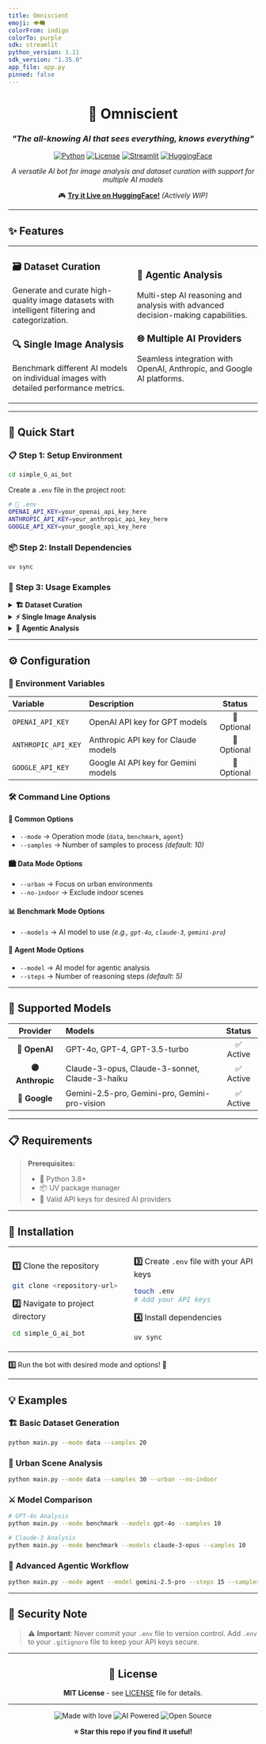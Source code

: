 ```yaml
---
title: Omniscient
emoji: 👁️‍🗨️
colorFrom: indigo
colorTo: purple
sdk: streamlit
python_version: 3.11
sdk_version: "1.35.0"
app_file: app.py
pinned: false
---
```


<div align="center">

# 🧠 Omniscient 
### *"The all-knowing AI that sees everything, knows everything"*

[![Python](https://img.shields.io/badge/Python-3.8+-blue.svg)](https://python.org)
[![License](https://img.shields.io/badge/License-MIT-green.svg)](LICENSE)
[![Streamlit](https://img.shields.io/badge/Streamlit-1.35.0-red.svg)](https://streamlit.io)
[![HuggingFace](https://img.shields.io/badge/🤗%20HuggingFace-Space-yellow.svg)](https://huggingface.co/spaces/Omniscient001/Omniscient)

*A versatile AI bot for image analysis and dataset curation with support for multiple AI models*

🎮 **[Try it Live on HuggingFace!](https://huggingface.co/spaces/Omniscient001/Omniscient)** *(Actively WIP)*

</div>

---

## ✨ Features

<table>
<tr>
<td width="50%">

### 🗃️ **Dataset Curation**
Generate and curate high-quality image datasets with intelligent filtering and categorization.

### 🔍 **Single Image Analysis** 
Benchmark different AI models on individual images with detailed performance metrics.

</td>
<td width="50%">

### 🤖 **Agentic Analysis**
Multi-step AI reasoning and analysis with advanced decision-making capabilities.

### 🌐 **Multiple AI Providers**
Seamless integration with OpenAI, Anthropic, and Google AI platforms.

</td>
</tr>
</table>

---

## 🚀 Quick Start

### 📋 **Step 1: Setup Environment**

```bash
cd simple_G_ai_bot
```

Create a `.env` file in the project root:

```bash
# 🔐 .env
OPENAI_API_KEY=your_openai_api_key_here
ANTHROPIC_API_KEY=your_anthropic_api_key_here
GOOGLE_API_KEY=your_google_api_key_here
```

### 📦 **Step 2: Install Dependencies**

```bash
uv sync
```

### 🎯 **Step 3: Usage Examples**

<details>
<summary><b>🏗️ Dataset Curation</b></summary>

Generate 50 urban outdoor samples:
```bash
python main.py --mode data --samples 50 --urban --no-indoor
```

</details>

<details>
<summary><b>⚡ Single Image Analysis</b></summary>

Benchmark GPT-4o on 5 samples:
```bash
python main.py --mode benchmark --models gpt-4o --samples 5
```

</details>

<details>
<summary><b>🧠 Agentic Analysis</b></summary>

Run multi-step analysis with Gemini:
```bash
python main.py --mode agent --model gemini-2.5-pro --steps 10 --samples 5
```

</details>

---

## ⚙️ Configuration

### 🔑 **Environment Variables**

| Variable | Description | Status |
|:---------|:------------|:------:|
| `OPENAI_API_KEY` | OpenAI API key for GPT models | 🔶 Optional |
| `ANTHROPIC_API_KEY` | Anthropic API key for Claude models | 🔶 Optional |
| `GOOGLE_API_KEY` | Google AI API key for Gemini models | 🔶 Optional |

### 🛠️ **Command Line Options**

#### 🌟 **Common Options**
- `--mode` → Operation mode (`data`, `benchmark`, `agent`)
- `--samples` → Number of samples to process *(default: 10)*

#### 🏙️ **Data Mode Options**  
- `--urban` → Focus on urban environments
- `--no-indoor` → Exclude indoor scenes

#### 📊 **Benchmark Mode Options**
- `--models` → AI model to use *(e.g., `gpt-4o`, `claude-3`, `gemini-pro`)*

#### 🤖 **Agent Mode Options**
- `--model` → AI model for agentic analysis  
- `--steps` → Number of reasoning steps *(default: 5)*

---

## 🎯 Supported Models

<div align="center">

| Provider | Models | Status |
|:--------:|:-------|:------:|
| **🔵 OpenAI** | GPT-4o, GPT-4, GPT-3.5-turbo | ✅ Active |
| **🟣 Anthropic** | Claude-3-opus, Claude-3-sonnet, Claude-3-haiku | ✅ Active |
| **🔴 Google** | Gemini-2.5-pro, Gemini-pro, Gemini-pro-vision | ✅ Active |

</div>

---

## 📋 Requirements

> **Prerequisites:**
> - 🐍 Python 3.8+
> - 📦 UV package manager  
> - 🔑 Valid API keys for desired AI providers

---

## 🔧 Installation

<table>
<tr>
<td>

**1️⃣** Clone the repository
```bash
git clone <repository-url>
```

**2️⃣** Navigate to project directory
```bash
cd simple_G_ai_bot
```

</td>
<td>

**3️⃣** Create `.env` file with your API keys
```bash
touch .env
# Add your API keys
```

**4️⃣** Install dependencies
```bash
uv sync
```

</td>
</tr>
</table>

**5️⃣** Run the bot with desired mode and options! 🎉

---

## 💡 Examples

### 🏗️ **Basic Dataset Generation**
```bash
python main.py --mode data --samples 20
```

### 🌆 **Urban Scene Analysis**  
```bash
python main.py --mode data --samples 30 --urban --no-indoor
```

### ⚔️ **Model Comparison**
```bash
# GPT-4o Analysis
python main.py --mode benchmark --models gpt-4o --samples 10

# Claude-3 Analysis  
python main.py --mode benchmark --models claude-3-opus --samples 10
```

### 🧠 **Advanced Agentic Workflow**
```bash
python main.py --mode agent --model gemini-2.5-pro --steps 15 --samples 3
```

---

## 🔐 Security Note

> ⚠️ **Important**: Never commit your `.env` file to version control. Add `.env` to your `.gitignore` file to keep your API keys secure.

---

<div align="center">

## 📜 License

**MIT License** - see [LICENSE](LICENSE) file for details.

---

<img src="https://img.shields.io/badge/Made%20with-❤️-red.svg" alt="Made with love">
<img src="https://img.shields.io/badge/AI%20Powered-🤖-blue.svg" alt="AI Powered">
<img src="https://img.shields.io/badge/Open%20Source-💚-green.svg" alt="Open Source">

**⭐ Star this repo if you find it useful!**

</div>